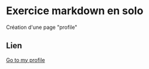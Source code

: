 # Exercice markdown en solo

Création d'une page "profile"

## Lien

[Go to my profile](Markdown.md)
